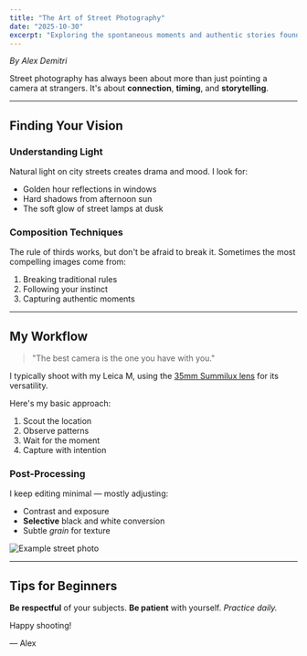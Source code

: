 ```yaml
---
title: "The Art of Street Photography"
date: "2025-10-30"
excerpt: "Exploring the spontaneous moments and authentic stories found on city streets through my lens."
---
```


*By Alex Demitri*

Street photography has always been about more than just pointing a camera at strangers. It's about **connection**, **timing**, and **storytelling**.

---

## Finding Your Vision

### Understanding Light

Natural light on city streets creates drama and mood. I look for:

- Golden hour reflections in windows
- Hard shadows from afternoon sun
- The soft glow of street lamps at dusk

### Composition Techniques

The rule of thirds works, but don't be afraid to break it. Sometimes the most compelling images come from:

1. Breaking traditional rules
2. Following your instinct
3. Capturing authentic moments

---

## My Workflow

> "The best camera is the one you have with you."

I typically shoot with my Leica M, using the [35mm Summilux lens](/gear) for its versatility.

Here's my basic approach:

1. Scout the location  
2. Observe patterns  
3. Wait for the moment  
4. Capture with intention  

### Post-Processing

I keep editing minimal — mostly adjusting:
- Contrast and exposure  
- **Selective** black and white conversion  
- Subtle *grain* for texture  

![Example street photo](/images/blog/street-example.jpg)

---

## Tips for Beginners

**Be respectful** of your subjects. **Be patient** with yourself. *Practice daily.*

Happy shooting!

— Alex
